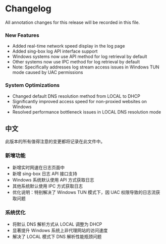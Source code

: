 # Changelog

All annotation changes for this release will be recorded in this file.

### New Features
- Added real-time network speed display in the log page
- Added sing-box log API interface support
- Windows systems now use API method for log retrieval by default
- Other systems now use IPC method for log retrieval by default
- Note: Specifically addresses log stream access issues in Windows TUN mode caused by UAC permissions

### System Optimizations
- Changed default DNS resolution method from LOCAL to DHCP
- Significantly improved access speed for non-proxied websites on Windows
- Resolved performance bottleneck issues in LOCAL DNS resolution mode

## 中文

此版本的所有值得注意的变更都将记录在此文件中。

### 新增功能
- 新增实时网速在日志页面中
- 新增 sing-box 日志 API 接口支持
- Windows 系统默认使用 API 方式获取日志
- 其他系统默认使用 IPC 方式获取日志
- 优化说明：特别解决了 Windows TUN 模式下，因 UAC 权限导致的日志流获取问题

### 系统优化
- 将默认 DNS 解析方式从 LOCAL 调整为 DHCP
- 显著提升 Windows 系统上非代理网站的访问速度
- 解决了 LOCAL 模式下 DNS 解析性能瓶颈问题